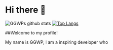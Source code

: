 # Hi there 👋
![GGWPs github stats](https://github-readme-stats.vercel.app/api?username=GGWPs&show_icons=true&theme=radical&count_private=true)
[![Top Langs](https://github-readme-stats.vercel.app/api/top-langs/?username=GGWPs&count_private=true)](https://github.com/anuraghazra/github-readme-stats)

##Welcome to my profile!

My name is GGWP, I am a inspiring developer who



<!--
**GGWPs/GGWPs** is a ✨ _special_ ✨ repository because its `README.md` (this file) appears on your GitHub profile.

Here are some ideas to get you started:

- 🔭 I’m currently working on ...
- 🌱 I’m currently learning ...
- 👯 I’m looking to collaborate on ...
- 🤔 I’m looking for help with ...
- 💬 Ask me about ...
- 📫 How to reach me: ...
- 😄 Pronouns: ...
- ⚡ Fun fact: ...
-->
